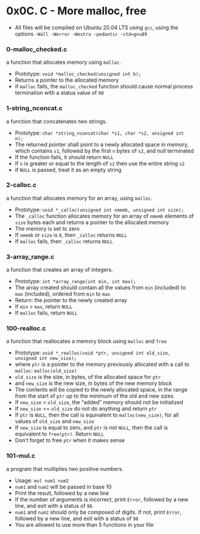 # 0x0C. C - More malloc, free

-   All files will be compiled on Ubuntu 20.04 LTS using  `gcc`, using the options  `-Wall -Werror -Wextra -pedantic -std=gnu89`

### 0-malloc_checked.c
a function that allocates memory using  `malloc`.

-   Prototype:  `void *malloc_checked(unsigned int b);`
-   Returns a pointer to the allocated memory
-   if  `malloc`  fails, the  `malloc_checked`  function should cause normal process termination with a status value of  `98`

### 1-string_nconcat.c
a function that concatenates two strings.

-   Prototype:  `char *string_nconcat(char *s1, char *s2, unsigned int n);`
-   The returned pointer shall point to a newly allocated space in memory, which contains  `s1`, followed by the first  `n`  bytes of  `s2`, and null terminated
-   If the function fails, it should return  `NULL`
-   If  `n`  is greater or equal to the length of  `s2`  then use the entire string  `s2`
-   if  `NULL`  is passed, treat it as an empty string

### 2-calloc.c
a function that allocates memory for an array, using  `malloc`.

-   Prototype:  `void *_calloc(unsigned int nmemb, unsigned int size);`
-   The  `_calloc`  function allocates memory for an array of  `nmemb`  elements of  `size`  bytes each and returns a pointer to the allocated memory.
-   The memory is set to zero
-   If  `nmemb`  or  `size`  is  `0`, then  `_calloc`  returns  `NULL`
-   If  `malloc`  fails, then  `_calloc`  returns  `NULL`

### 3-array_range.c
a function that creates an array of integers.

-   Prototype:  `int *array_range(int min, int max);`
-   The array created should contain all the values from  `min`  (included) to  `max`  (included), ordered from  `min`  to  `max`
-   Return: the pointer to the newly created array
-   If  `min`  >  `max`, return  `NULL`
-   If  `malloc`  fails, return  `NULL`

### 100-realloc.c
a function that reallocates a memory block using  `malloc`  and  `free`

-   Prototype:  `void *_realloc(void *ptr, unsigned int old_size, unsigned int new_size);`
-   where  `ptr`  is a pointer to the memory previously allocated with a call to  `malloc`:  `malloc(old_size)`
-   `old_size`  is the size, in bytes, of the allocated space for  `ptr`
-   and  `new_size`  is the new size, in bytes of the new memory block
-   The contents will be copied to the newly allocated space, in the range from the start of  `ptr`  up to the minimum of the old and new sizes
-   If  `new_size`  >  `old_size`, the “added” memory should not be initialized
-   If  `new_size`  ==  `old_size`  do not do anything and return  `ptr`
-   If  `ptr`  is  `NULL`, then the call is equivalent to  `malloc(new_size)`, for all values of  `old_size`  and  `new_size`
-   If  `new_size`  is equal to zero, and  `ptr`  is not  `NULL`, then the call is equivalent to  `free(ptr)`. Return  `NULL`
-   Don’t forget to free  `ptr`  when it makes sense

### 101-mul.c
a program that multiplies two positive numbers.

-   Usage:  `mul num1 num2`
-   `num1`  and  `num2`  will be passed in base 10
-   Print the result, followed by a new line
-   If the number of arguments is incorrect, print  `Error`, followed by a new line, and exit with a status of  `98`
-   `num1`  and  `num2`  should only be composed of digits. If not, print  `Error`, followed by a new line, and exit with a status of  `98`
-   You are allowed to use more than 5 functions in your file
